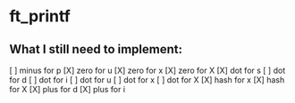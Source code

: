 # ft_printf

## What I still need to implement: 

[ ] minus for p
[X] zero for u
[X] zero for x
[X] zero for X
[X] dot for s
[ ] dot for d
[ ] dot for i
[ ] dot for u
[ ] dot for x
[ ] dot for X
[X] hash for x
[X] hash for X
[X] plus for d
[X] plus for i
